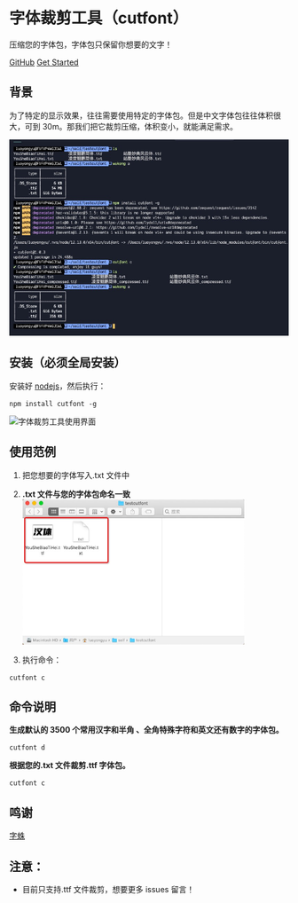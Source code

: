 # 字体裁剪工具（cutfont）

压缩您的字体包，字体包只保留你想要的文字！

[GitHub](https://github.com/Leslie-Chuan/cutfont.git)
[Get Started](#quick-start)

## 背景

为了特定的显示效果，往往需要使用特定的字体包。但是中文字体包往往体积很大，可到 30m。那我们把它裁剪压缩，体积变小，就能满足需求。

<img alt="字体裁剪工具使用界面" width="700" src="https://raw.githubusercontent.com/Leslie-Chuan/cutfont/main/example/use_01.jpg">

## 安装（必须全局安装）

安装好 [nodejs](http://nodejs.org)，然后执行：

```shell
npm install cutfont -g
```

<img alt="字体裁剪工具使用界面" width="700" src="https://raw.githubusercontent.com/Leslie-Chuan/cutfont/main/example/use.gif">

## 使用范例

1. 把您想要的字体写入.txt 文件中
2. **.txt 文件与您的字体包命名一致**
   <img alt="字体裁剪工具使用界面" width="400" src="https://raw.githubusercontent.com/Leslie-Chuan/cutfont/main/example/step1.jpg">

3. 执行命令：

```shell
cutfont c
```

## 命令说明

**生成默认的 3500 个常用汉字和半角 、全角特殊字符和英文还有数字的字体包。**

```shell
cutfont d
```

**根据您的.txt 文件裁剪.ttf 字体包。**

```shell
cutfont c
```

## 鸣谢

[字蛛](https://github.com/aui/font-spider)

## 注意：

- 目前只支持.ttf 文件裁剪，想要更多 issues 留言！
